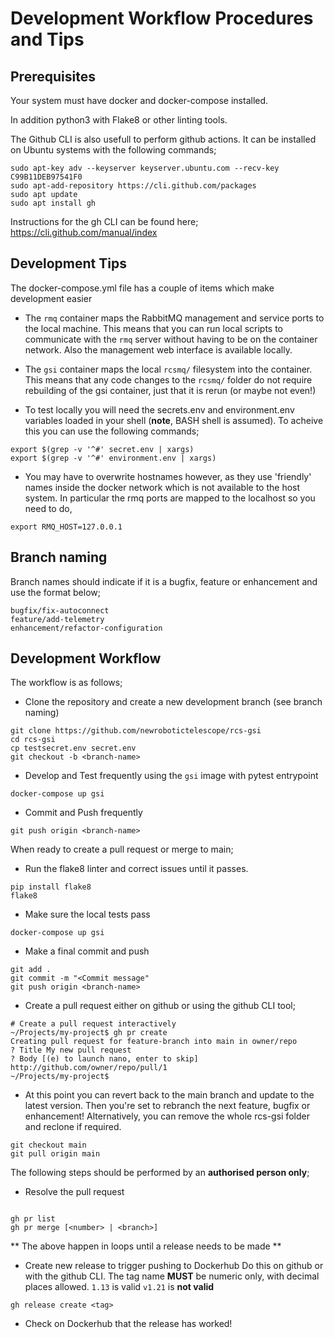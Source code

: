 # Development Workflow Procedures and Tips

## Prerequisites
Your system must have docker and docker-compose installed.

In addition python3 with Flake8 or other linting tools.

The Github CLI is also usefull to perform github actions. It can be installed
on Ubuntu systems with the following commands;

```
sudo apt-key adv --keyserver keyserver.ubuntu.com --recv-key C99B11DEB97541F0
sudo apt-add-repository https://cli.github.com/packages
sudo apt update
sudo apt install gh
```
Instructions for the gh CLI can be found here;
https://cli.github.com/manual/index


## Development Tips
The docker-compose.yml file has a couple of items which make development easier

* The `rmq` container maps the RabbitMQ management and service ports to the
local machine. This means that you can run local scripts to communicate with
the `rmq` server without having to be on the container network. Also the
management web interface is available locally.

* The `gsi` container maps the local `rcsmq/` filesystem into the container.
This means that any code changes to the `rcsmq/` folder do not require
rebuilding of the gsi container, just that it is rerun (or maybe not even!)

* To test locally you will need the secrets.env and environment.env variables
loaded in your shell (**note**, BASH shell is assumed). To acheive
this you can use the following commands;
```shell
export $(grep -v '^#' secret.env | xargs)
export $(grep -v '^#' environment.env | xargs)
```

* You may have to overwrite hostnames however, as they use 'friendly'
names inside the docker network which is not available to the host system.
In particular the rmq ports are mapped to the localhost so you need to do,
```shell
export RMQ_HOST=127.0.0.1
```


## Branch naming
Branch names should indicate if it is a bugfix, feature or enhancement
and use the format below;

```
bugfix/fix-autoconnect
feature/add-telemetry
enhancement/refactor-configuration
```

## Development Workflow
The workflow is as follows;

* Clone the repository and create a new development branch (see branch naming)
```shell
git clone https://github.com/newrobotictelescope/rcs-gsi
cd rcs-gsi
cp testsecret.env secret.env
git checkout -b <branch-name>
```

* Develop and Test frequently using the `gsi` image with pytest entrypoint
```shell
docker-compose up gsi
```
* Commit and Push frequently
```shell
git push origin <branch-name>
```

When ready to create a pull request or merge to main;

* Run the flake8 linter and correct issues until it passes.
```shell
pip install flake8
flake8
```

* Make sure the local tests pass
```shell
docker-compose up gsi
```

* Make a final commit and push
```shell
git add .
git commit -m "<Commit message"
git push origin <branch-name>
```

* Create a pull request either on github or using the github CLI tool;
```shell
# Create a pull request interactively
~/Projects/my-project$ gh pr create
Creating pull request for feature-branch into main in owner/repo
? Title My new pull request
? Body [(e) to launch nano, enter to skip]
http://github.com/owner/repo/pull/1
~/Projects/my-project$
```

* At this point you can revert back to the main branch and update to the latest
version. Then you're set to rebranch the next feature, bugfix or enhancement!
Alternatively, you can remove the whole rcs-gsi folder and reclone if required.
```
git checkout main
git pull origin main
```

The following steps should be performed by an **authorised person only**;

* Resolve the pull request

```shell

gh pr list
gh pr merge [<number> | <branch>]
```


** The above happen in loops until a release needs to be made **


* Create new release to trigger pushing to Dockerhub
Do this on github or with the github CLI. The tag name **MUST** be numeric
only, with decimal places allowed. `1.13` is valid `v1.21` is **not valid**
```shell
gh release create <tag>
```

* Check on Dockerhub that the release has worked!
